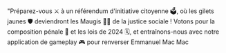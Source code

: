 "Préparez-vous ⚔️ à un référendum d'initiative citoyenne 🗳️, où les gilets jaunes 🛡️ deviendront les Maugis 🧝‍♂️ de la justice sociale ! Votons pour la composition pénale 📜 et les lois de 2024 🗓️, et entraînons-nous avec notre application de gameplay 🎮 pour renverser Emmanuel Mac Mac